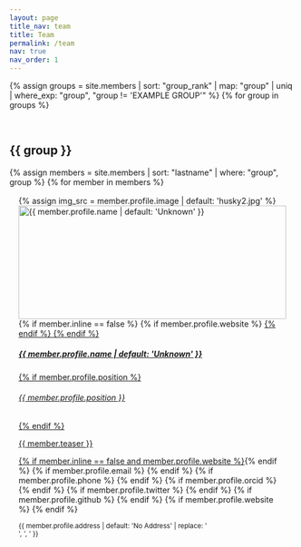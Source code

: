 ```yaml
---
layout: page
title_nav: team
title: Team
permalink: /team
nav: true
nav_order: 1
---
```


<style>
.team-member-image {
  width: 100%; 
  height: 200px; 
  object-fit: cover; 
}
.card {
  margin: 1rem; 
  display: flex;
  flex-direction: column;
  height: 100%; 
}
.card-body {
  flex-grow: 1; 
}
</style>

{% assign groups = site.members | sort: "group_rank" | map: "group" | uniq | where_exp: "group", "group != 'EXAMPLE GROUP'" %}
{% for group in groups %}

<h2 style="padding-top: 30px;">{{ group }}</h2>
    {% assign members = site.members | sort: "lastname" | where: "group", group %}
    {% for member in members %}
<div class="card {% if member.inline == false %}hoverable{% endif %}" style="margin-bottom: 1rem;">
    <div class="row no-gutters">
        <div class="col-sm-4 col-md-3">
            {% assign img_src = member.profile.image | default: 'husky2.jpg' %}
            <img class="team-member-image" src="{{ '/assets/img/' | append: img_src | relative_url }}" alt="{{ member.profile.name | default: 'Unknown' }}" />
        </div>
        <div class="team col-sm-8 col-md-9">
            <div class="card-body">
                    {% if member.inline == false %}
                    {% if member.profile.website %}
                    <a href="{{ member.profile.website }}">
                    {% endif %}
                    {% endif %}
                    <h5 class="card-title">{{ member.profile.name | default: 'Unknown' }}</h5>
                    {% if member.profile.position %}<h6 class="card-subtitle mb-2 text-muted">{{ member.profile.position }}</h6>{% endif %}
                    <p class="card-text">
                        {{ member.teaser }}
                    </p>
                    {% if member.inline == false and member.profile.website %}</a>{% endif %}
                    {% if member.profile.email %}
                        <a href="mailto:{{ member.profile.email }}" class="card-link"><i class="fas fa-envelope"></i></a>
                    {% endif %}
                    {% if member.profile.phone %}
                        <a href="tel:{{ member.profile.phone }}" class="card-link"><i class="fas fa-phone"></i></a>
                    {% endif %}
                    {% if member.profile.orcid %}
                        <a href="https://orcid.org/{{ member.profile.orcid }}" class="card-link" target="_blank"><i class="fab fa-orcid"></i></a>
                    {% endif %}
                    {% if member.profile.twitter %}
                        <a href="https://twitter.com/{{ member.profile.twitter }}" class="card-link" target="_blank"><i class="fab fa-twitter"></i></a>
                    {% endif %}
                    {% if member.profile.github %}
                        <a href="https://github.com/{{ member.profile.github }}" class="card-link" target="_blank"><i class="fab fa-github"></i></a>
                    {% endif %}
                    {% if member.profile.website %}
                        <a href="{{ member.profile.website }}" class="card-link" target="_blank"><i class="fas fa-globe"></i></a>
                    {% endif %}
                    <p class="card-text">
                        <small class="test-muted"><i class="fas fa-thumbtack"></i> {{ member.profile.address | default: 'No Address' | replace: '<br />', ', ' }}</small>
                    </p>
                </div>
        </div>
    </div>
</div>
    {% endfor %}
{% endfor %}
